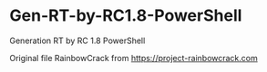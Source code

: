 # Gen-RT-by-RC1.8-PowerShell
Generation RT by RC 1.8 PowerShell

Original file RainbowCrack from https://project-rainbowcrack.com

